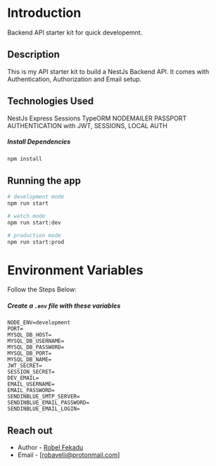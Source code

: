 # Introduction

Backend API starter kit for quick developemnt.

## Description

This is my API starter kit to build a NestJs Backend API. It comes with Authentication, Authorization and Email setup.

## Technologies Used

NestJs
Express Sessions
TypeORM
NODEMAILER
PASSPORT
AUTHENTICATION with JWT, SESSIONS, LOCAL AUTH

##### Install Dependencies

```bash
npm install

```

## Running the app

```bash
# development mode
npm run start

# watch mode
npm run start:dev

# production mode
npm run start:prod
```

# Environment Variables

Follow the Steps Below:

##### Create a `.env` file with these variables

```
NODE_ENV=development
PORT=
MYSQL_DB_HOST=
MYSQL_DB_USERNAME=
MYSQL_DB_PASSWORD=
MYSQL_DB_PORT=
MYSQL_DB_NAME=
JWT_SECRET=
SESSION_SECRET=
DEV_EMAIL=
EMAIL_USERNAME=
EMAIL_PASSWORD=
SENDINBLUE_SMTP_SERVER=
SENDINBLUE_EMAIL_PASSWORD=
SENDINBLUE_EMAIL_LOGIN=

```

## Reach out

- Author - [Robel Fekadu](https://github.com/robavelii)
- Email - [robavelii@protonmail.com]

